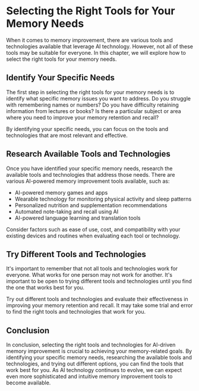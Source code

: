 Selecting the Right Tools for Your Memory Needs
===================================================================================================================

When it comes to memory improvement, there are various tools and technologies available that leverage AI technology. However, not all of these tools may be suitable for everyone. In this chapter, we will explore how to select the right tools for your memory needs.

Identify Your Specific Needs
----------------------------

The first step in selecting the right tools for your memory needs is to identify what specific memory issues you want to address. Do you struggle with remembering names or numbers? Do you have difficulty retaining information from lectures or books? Is there a particular subject or area where you need to improve your memory retention and recall?

By identifying your specific needs, you can focus on the tools and technologies that are most relevant and effective.

Research Available Tools and Technologies
-----------------------------------------

Once you have identified your specific memory needs, research the available tools and technologies that address those needs. There are various AI-powered memory improvement tools available, such as:

* AI-powered memory games and apps
* Wearable technology for monitoring physical activity and sleep patterns
* Personalized nutrition and supplementation recommendations
* Automated note-taking and recall using AI
* AI-powered language learning and translation tools

Consider factors such as ease of use, cost, and compatibility with your existing devices and routines when evaluating each tool or technology.

Try Different Tools and Technologies
------------------------------------

It's important to remember that not all tools and technologies work for everyone. What works for one person may not work for another. It's important to be open to trying different tools and technologies until you find the one that works best for you.

Try out different tools and technologies and evaluate their effectiveness in improving your memory retention and recall. It may take some trial and error to find the right tools and technologies that work for you.

Conclusion
----------

In conclusion, selecting the right tools and technologies for AI-driven memory improvement is crucial to achieving your memory-related goals. By identifying your specific memory needs, researching the available tools and technologies, and trying out different options, you can find the tools that work best for you. As AI technology continues to evolve, we can expect even more sophisticated and intuitive memory improvement tools to become available.
